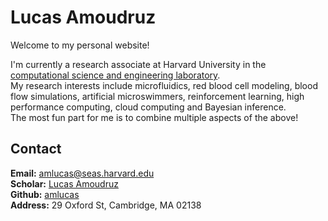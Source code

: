 # Lucas Amoudruz

Welcome to my personal website!

I'm currently a research associate at Harvard University in the [computational science and engineering laboratory](https://cse-lab.seas.harvard.edu/).  
My research interests include microfluidics, red blood cell modeling, blood flow simulations, artificial microswimmers, reinforcement learning, high performance computing, cloud computing and Bayesian inference.  
The most fun part for me is to combine multiple aspects of the above!  


## Contact

**Email:** [amlucas@seas.harvard.edu](mailto:amlucas@seas.harvard.edu)  
**Scholar:** [Lucas Amoudruz](https://scholar.google.ch/citations?user=eGRWGKYAAAAJ&hl=en&oi=ao)  
**Github:** [amlucas](https://github.com/amlucas)  
**Address:** 29 Oxford St, Cambridge, MA 02138  

